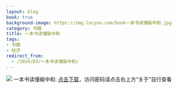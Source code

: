 ```yaml
---
layout: blog
book: true
background-image: https://img.locyoo.com/book一本书读懂碳中和.jpg
category: 书籍
title: 一本书读懂碳中和
tags:
- 书籍
- 经济
redirect_from:
  - /2024/03/一本书读懂碳中和/
---
```

![](https://img.locyoo.com/book一本书读懂碳中和.jpg)
一本书读懂碳中和: <a name = "ref1" href="https://url18.ctfile.com/f/50983618-1063935776-4b4d0e?p=3619">点击下载</a>，访问密码请点击右上方“关于”自行查看